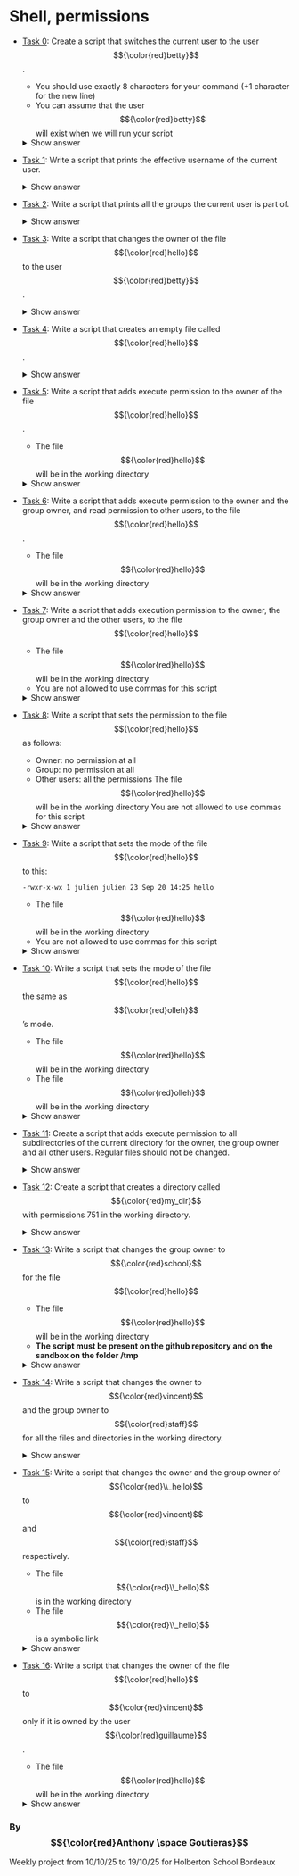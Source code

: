# Shell, permissions

* [Task 0](./0-iam_betty): Create a script that switches the current user to the user $${\color{red}betty}$$.

  * You should use exactly 8 characters for your command (+1 character for the new line)
  * You can assume that the user $${\color{red}betty}$$ will exist when we will run your script
  <details>
    <summary>Show answer</summary>

    ```
    su betty
    ```
  </details>

* [Task 1](./1-who_am_i): Write a script that prints the effective username of the current user.
  <details>
    <summary>Show answer</summary>

  ```
  whoami
  ```
  </details>

* [Task 2](./2-groups): Write a script that prints all the groups the current user is part of.
  <details>
    <summary>Show answer</summary>

  ```
  groups
  ```
  </details>

* [Task 3](./3-new_owner): Write a script that changes the owner of the file $${\color{red}hello}$$ to the user $${\color{red}betty}$$.
  <details>
    <summary>Show answer</summary>

  ```
  chown betty hello
  ```
  </details>

* [Task 4](./4-empty): Write a script that creates an empty file called $${\color{red}hello}$$.
  <details>
    <summary>Show answer</summary>

  ```
  touch hello
  ```
  </details>

* [Task 5](./5-execute): Write a script that adds execute permission to the owner of the file $${\color{red}hello}$$.

  * The file $${\color{red}hello}$$ will be in the working directory
  <details>
    <summary>Show answer</summary>

  ```
  chmod 744 hello
  ```
  </details>

* [Task 6](./6-multiple_permissions): Write a script that adds execute permission to the owner and the group owner, and read permission to other users, to the file $${\color{red}hello}$$.

  * The file $${\color{red}hello}$$ will be in the working directory
  <details>
    <summary>Show answer</summary>

  ```
  chmod 754 hello
  ```
  </details>

* [Task 7](./7-everybody): Write a script that adds execution permission to the owner, the group owner and the other users, to the file $${\color{red}hello}$$

  * The file $${\color{red}hello}$$ will be in the working directory
  * You are not allowed to use commas for this script
  <details>
    <summary>Show answer</summary>

  ```
  chmod a+x hello
  ```
  </details>

* [Task 8](./8-James_Bond): Write a script that sets the permission to the file $${\color{red}hello}$$ as follows:

  * Owner: no permission at all
  * Group: no permission at all
  * Other users: all the permissions
The file $${\color{red}hello}$$ will be in the working directory You are not allowed to use commas for this script
  <details>
    <summary>Show answer</summary>

  ```
  chmod 007 hello
  ```
  </details>

* [Task 9](./9-John_Doe): Write a script that sets the mode of the file $${\color{red}hello}$$ to this: 

  ```
  -rwxr-x-wx 1 julien julien 23 Sep 20 14:25 hello
  ```
    * The file $${\color{red}hello}$$ will be in the working directory
    * You are not allowed to use commas for this script
  <details>
    <summary>Show answer</summary>

  ```
  chmod 753 hello
  ```
  </details>

* [Task 10](./10-mirror_permissions): Write a script that sets the mode of the file $${\color{red}hello}$$ the same as $${\color{red}olleh}$$ ’s mode.
     * The file $${\color{red}hello}$$ will be in the working directory
     * The file $${\color{red}olleh}$$ will be in the working directory
  <details>
    <summary>Show answer</summary>

  ```
  chmod --reference olleh hello
  ```
  </details>

* [Task 11](./11-directories_permissions): Create a script that adds execute permission to all subdirectories of the current directory for the owner, the group owner and all other users. Regular files should not be changed.
  <details>
    <summary>Show answer</summary>

  ```
  chmod -R a+X .
  ```
  </details>

* [Task 12](./12-directory_permissions): Create a script that creates a directory called $${\color{red}my_dir}$$ with permissions 751 in the working directory.
  <details>
    <summary>Show answer</summary>

  ```
  mkdir -m 751 my_dir
  ```
  </details>

* [Task 13](./13-change_group): Write a script that changes the group owner to $${\color{red}school}$$ for the file $${\color{red}hello}$$

    * The file $${\color{red}hello}$$ will be in the working directory
    * **The script must be present on the github repository and on the sandbox on the folder /tmp**
  <details>
    <summary>Show answer</summary>

  ```
  chgrp school hello
  ```
  </details>

* [Task 14](./14-change_owner_and_group): Write a script that changes the owner to $${\color{red}vincent}$$ and the group owner to $${\color{red}staff}$$ for all the files and directories in the working directory.
  <details>
    <summary>Show answer</summary>

  ```
  chown -R vincent:staff .
  ```
  </details>

* [Task 15](./15-symbolic_link_permissions): Write a script that changes the owner and the group owner of $${\color{red}\\_hello}$$ to $${\color{red}vincent}$$ and $${\color{red}staff}$$ respectively.

    * The file $${\color{red}\\_hello}$$ is in the working directory
    * The file $${\color{red}\\_hello}$$ is a symbolic link
  <details>
    <summary>Show answer</summary>

  ```
  chown -h vincent:staff _hello
  ```
  </details>

* [Task 16](./16-if_only): Write a script that changes the owner of the file $${\color{red}hello}$$ to $${\color{red}vincent}$$ only if it is owned by the user $${\color{red}guillaume}$$.

    * The file $${\color{red}hello}$$ will be in the working directory
  <details>
    <summary>Show answer</summary>

  ```
  chown --from=guillaume vincent hello
  ```
  </details>

### By $${\color{red}Anthony \space Goutieras}$$
  Weekly project from 10/10/25 to 19/10/25 for Holberton School Bordeaux
